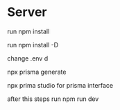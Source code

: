 # Server
run npm install

run npm install -D

change .env d 

npx prisma generate  

npx prima studio 
for prisma interface

after this steps run npm run dev
